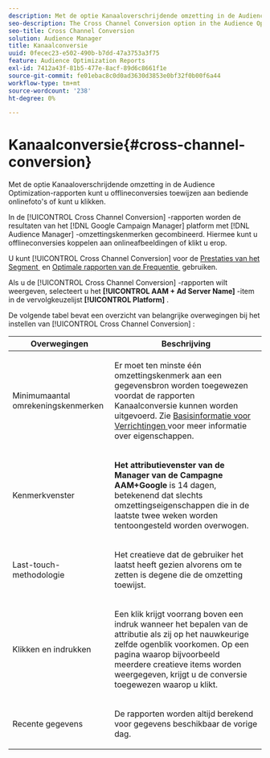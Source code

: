 ```yaml
---
description: Met de optie Kanaaloverschrijdende omzetting in de Audience Optimization-rapporten kunt u offlineconversies toewijzen aan bediende onlinefoto's of kunt u klikken.
seo-description: The Cross Channel Conversion option in the Audience Optimization reports allows you to attribute offline conversions to served online impressions or clicks.
seo-title: Cross Channel Conversion
solution: Audience Manager
title: Kanaalconversie
uuid: 0fecec23-e502-490b-b7dd-47a3753a3f75
feature: Audience Optimization Reports
exl-id: 7412a43f-81b5-477e-8acf-89d6c8661f1e
source-git-commit: fe01ebac8c0d0ad3630d3853e0bf32f0b00f6a44
workflow-type: tm+mt
source-wordcount: '238'
ht-degree: 0%

---
```


# Kanaalconversie{#cross-channel-conversion}

Met de optie Kanaaloverschrijdende omzetting in de Audience Optimization-rapporten kunt u offlineconversies toewijzen aan bediende onlinefoto&#39;s of kunt u klikken.

In de [!UICONTROL Cross Channel Conversion] -rapporten worden de resultaten van het [!DNL Google Campaign Manager] platform met [!DNL Audience Manager] -omzettingskenmerken gecombineerd. Hiermee kunt u offlineconversies koppelen aan onlineafbeeldingen of klikt u erop.

U kunt [!UICONTROL Cross Channel Conversion] voor de [&#x200B; Prestaties van het Segment &#x200B;](../../../reporting/audience-optimization-reports/aor-advertisers/segment-performance.md) en [&#x200B; Optimale rapporten van de Frequentie &#x200B;](../../../reporting/audience-optimization-reports/aor-advertisers/optimal-frequency.md) gebruiken.

Als u de [!UICONTROL Cross Channel Conversion] -rapporten wilt weergeven, selecteert u het **[!UICONTROL AAM + Ad Server Name]** -item in de vervolgkeuzelijst **[!UICONTROL Platform]** .

De volgende tabel bevat een overzicht van belangrijke overwegingen bij het instellen van [!UICONTROL Cross Channel Conversion] :

<table id="table_62590B4AB7624B619EC9AA8FF89722C9"> 
 <thead> 
  <tr> 
   <th class="entry"> Overwegingen </th> 
   <th class="entry"> Beschrijving </th> 
  </tr> 
 </thead>
 <tbody> 
  <tr> 
   <td colname="col01"> <p>Minimumaantal omrekeningskenmerken </p> </td> 
   <td colname="col1"> <p>Er moet ten minste één omzettingskenmerk aan een gegevensbron worden toegewezen voordat de rapporten <span class="wintitle"> Kanaalconversie </span> kunnen worden uitgevoerd. Zie <a href="../../../features/traits/create-onboarded-rule-based-traits.md"> Basisinformatie voor Verrichtingen </a> voor meer informatie over eigenschappen. </p> </td> 
  </tr>
  <tr> 
   <td> <p>Kenmerkvenster </p> </td> 
   <td> <p> <b><span class="uicontrol"> Het attributievenster van de Manager van de Campagne AAM+Google </span></b> is 14 dagen, betekenend dat slechts omzettingseigenschappen die in de laatste twee weken worden tentoongesteld worden overwogen. </p> </td> 
  </tr> 
  <tr> 
   <td> <p>Last-touch-methodologie </p> </td> 
   <td> <p>Het creatieve dat de gebruiker het laatst heeft gezien alvorens om te zetten is degene die de omzetting toewijst. </p> </td> 
  </tr> 
  <tr> 
   <td> <p>Klikken en indrukken </p> </td> 
   <td> <p>Een klik krijgt voorrang boven een indruk wanneer het bepalen van de attributie als zij op het nauwkeurige zelfde ogenblik voorkomen. Op een pagina waarop bijvoorbeeld meerdere creatieve items worden weergegeven, krijgt u de conversie toegewezen waarop u klikt. </p> </td> 
  </tr> 
  <tr> 
   <td> <p>Recente gegevens </p> </td> 
   <td> <p>De rapporten worden altijd berekend voor gegevens beschikbaar de vorige dag. </p> </td> 
  </tr> 
 </tbody> 
</table>
